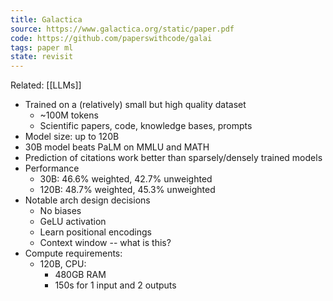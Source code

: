 ```yaml
---
title: Galactica
source: https://www.galactica.org/static/paper.pdf
code: https://github.com/paperswithcode/galai
tags: paper ml
state: revisit
---
```


Related: [[LLMs]]

- Trained on a (relatively) small but high quality dataset
	- ~100M tokens
	- Scientific papers, code, knowledge bases, prompts
- Model size: up to 120B
- 30B model beats PaLM on MMLU and MATH
- Prediction of citations work better than sparsely/densely trained models
- Performance
	- 30B: 46.6% weighted, 42.7% unweighted
	- 120B: 48.7% weighted, 45.3% unweighted
- Notable arch design decisions
	- No biases
	- GeLU activation
	- Learn positional encodings
	- Context window -- what is this?
- Compute requirements:
	- 120B, CPU:
		- 480GB RAM
		- 150s for 1 input and 2 outputs